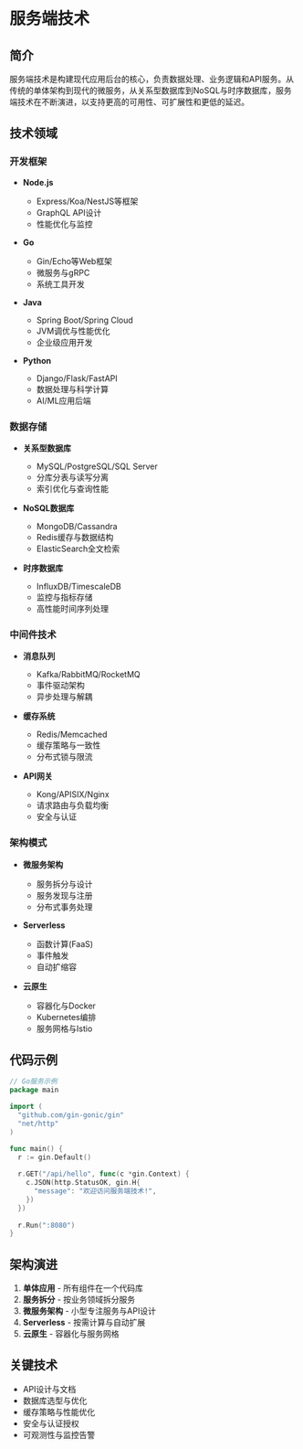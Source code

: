 # 服务端技术

## 简介

服务端技术是构建现代应用后台的核心，负责数据处理、业务逻辑和API服务。从传统的单体架构到现代的微服务，从关系型数据库到NoSQL与时序数据库，服务端技术在不断演进，以支持更高的可用性、可扩展性和更低的延迟。

## 技术领域

### 开发框架
- **Node.js**
  - Express/Koa/NestJS等框架
  - GraphQL API设计
  - 性能优化与监控
  
- **Go**
  - Gin/Echo等Web框架
  - 微服务与gRPC
  - 系统工具开发
  
- **Java**
  - Spring Boot/Spring Cloud
  - JVM调优与性能优化
  - 企业级应用开发
  
- **Python**
  - Django/Flask/FastAPI
  - 数据处理与科学计算
  - AI/ML应用后端

### 数据存储
- **关系型数据库**
  - MySQL/PostgreSQL/SQL Server
  - 分库分表与读写分离
  - 索引优化与查询性能
  
- **NoSQL数据库**
  - MongoDB/Cassandra
  - Redis缓存与数据结构
  - ElasticSearch全文检索
  
- **时序数据库**
  - InfluxDB/TimescaleDB
  - 监控与指标存储
  - 高性能时间序列处理

### 中间件技术
- **消息队列**
  - Kafka/RabbitMQ/RocketMQ
  - 事件驱动架构
  - 异步处理与解耦
  
- **缓存系统**
  - Redis/Memcached
  - 缓存策略与一致性
  - 分布式锁与限流
  
- **API网关**
  - Kong/APISIX/Nginx
  - 请求路由与负载均衡
  - 安全与认证

### 架构模式
- **微服务架构**
  - 服务拆分与设计
  - 服务发现与注册
  - 分布式事务处理
  
- **Serverless**
  - 函数计算(FaaS)
  - 事件触发
  - 自动扩缩容
  
- **云原生**
  - 容器化与Docker
  - Kubernetes编排
  - 服务网格与Istio

## 代码示例

```go
// Go服务示例
package main

import (
  "github.com/gin-gonic/gin"
  "net/http"
)

func main() {
  r := gin.Default()
  
  r.GET("/api/hello", func(c *gin.Context) {
    c.JSON(http.StatusOK, gin.H{
      "message": "欢迎访问服务端技术!",
    })
  })
  
  r.Run(":8080")
}
```

## 架构演进

1. **单体应用** - 所有组件在一个代码库
2. **服务拆分** - 按业务领域拆分服务
3. **微服务架构** - 小型专注服务与API设计
4. **Serverless** - 按需计算与自动扩展
5. **云原生** - 容器化与服务网格

## 关键技术

- API设计与文档
- 数据库选型与优化
- 缓存策略与性能优化
- 安全与认证授权
- 可观测性与监控告警 